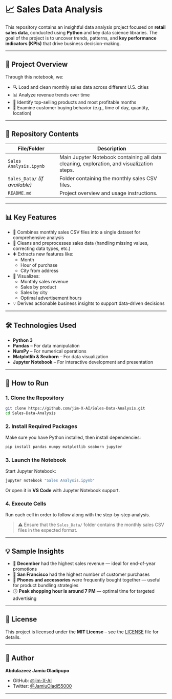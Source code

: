 # 📈 Sales Data Analysis

This repository contains an insightful data analysis project focused on **retail sales data**, conducted using **Python** and key data science libraries. The goal of the project is to uncover trends, patterns, and **key performance indicators (KPIs)** that drive business decision-making.

---

## 🧠 Project Overview

Through this notebook, we:
- 🔍 Load and clean monthly sales data across different U.S. cities
- 📊 Analyze revenue trends over time
- 🥇 Identify top-selling products and most profitable months
- 📍 Examine customer buying behavior (e.g., time of day, quantity, location)

---

## 📁 Repository Contents

| File/Folder | Description |
|------------|-------------|
| `Sales Analysis.ipynb` | Main Jupyter Notebook containing all data cleaning, exploration, and visualization steps. |
| `Sales_Data/` *(if available)* | Folder containing the monthly sales CSV files. |
| `README.md` | Project overview and usage instructions. |

---

## 📊 Key Features

- 📁 Combines monthly sales CSV files into a single dataset for comprehensive analysis  
- 🧹 Cleans and preprocesses sales data (handling missing values, correcting data types, etc.)  
- ➕ Extracts new features like:  
  - Month  
  - Hour of purchase  
  - City from address  
- 🎨 Visualizes:
  - Monthly sales revenue  
  - Sales by product  
  - Sales by city  
  - Optimal advertisement hours  
- 💡 Derives actionable business insights to support data-driven decisions  

---

## 🛠️ Technologies Used

- **Python 3**
- **Pandas** – For data manipulation
- **NumPy** – For numerical operations
- **Matplotlib & Seaborn** – For data visualization
- **Jupyter Notebook** – For interactive development and presentation

---

## 🚀 How to Run

### 1. Clone the Repository

```bash
git clone https://github.com/jim-X-AI/Sales-Data-Analysis.git
cd Sales-Data-Analysis
```

### 2. Install Required Packages

Make sure you have Python installed, then install dependencies:

```bash
pip install pandas numpy matplotlib seaborn jupyter
```

### 3. Launch the Notebook

Start Jupyter Notebook:

```bash
jupyter notebook "Sales Analysis.ipynb"
```

Or open it in **VS Code** with Jupyter Notebook support.

### 4. Execute Cells

Run each cell in order to follow along with the step-by-step analysis.

> ⚠️ Ensure that the `Sales_Data/` folder contains the monthly sales CSV files in the expected format.

---

## 💡 Sample Insights

- 📅 **December** had the highest sales revenue — ideal for end-of-year promotions  
- 🌆 **San Francisco** had the highest number of customer purchases  
- 📱 **Phones and accessories** were frequently bought together — useful for product bundling strategies  
- 🕒 **Peak shopping hour is around 7 PM** — optimal time for targeted advertising  

---

## 📄 License

This project is licensed under the **MIT License** – see the [LICENSE](LICENSE) file for details.

---

## 👤 Author

**Abdulazeez Jamiu Oladipupo**

- GitHub: [@jim-X-AI](https://github.com/jim-X-AI)
- Twitter: [@JamiuOladi55000](https://twitter.com/JamiuOladi55000)

---
